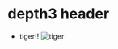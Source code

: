 # depth3 header

- tiger!!
![tiger](https://upload.wikimedia.org/wikipedia/commons/5/56/Tiger.50.jpg)

